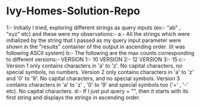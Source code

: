 # Ivy-Homes-Solution-Repo
1:- Initially I tried, exploring different strings as query inputs (ex:- "ab" , "xyz" etc) and these were my observations:-
  a:- All the strings which were initialized by the string that I passed as my query input parameter were shown in the "results" container of the output in ascending order. (it was following ASCII system)
  b:- The following are the max counts corresponding to different versions:-
      VERSION 1:- 10
      VERSION 2:- 12
      VERSION 3:- 15
  c:- Version 1 only contains characters in 'a' to 'z'. No capital characters, no special symbols, no numbers.
      Version 2 only contains characters in 'a' to 'z' and '0' to '9'. No capital characters, and no special symbols.
      Version 3 contains characters in 'a' to 'z' , '0' to '9' and special symbols too ('+' , '-' etc). No capital characters.
  d:- If I just put query = "", then it starts with its first string and displays the strings in ascending order.
